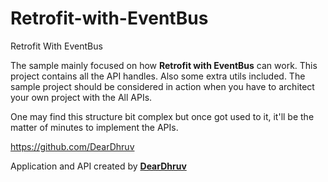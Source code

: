 # Retrofit-with-EventBus
Retrofit With EventBus

The sample mainly focused on how <b>Retrofit with EventBus</b> can work. This project contains all the API handles. Also some extra utils included. The sample project should be considered in action when you have to architect your own project with the All APIs.

One may find this structure bit complex but once got used to it, it'll be the matter of minutes to implement the APIs.

<a href='https://github.com/DearDhruv'>https://github.com/DearDhruv</a>

Application and API created by <b><a href='https://www.linkedin.com/in/deardhruv/'>DearDhruv</a></b>
